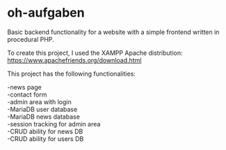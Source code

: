 # oh-aufgaben
Basic backend functionality for a website with a simple frontend written in procedural PHP.

To create this project, I used the XAMPP Apache distribution: https://www.apachefriends.org/download.html

This project has the following functionalities: 
  
-news page  
-contact form  
-admin area with login  
-MariaDB user database  
-MariaDB news database  
-session tracking for admin area   
-CRUD ability for news DB  
-CRUD ability for users DB 
